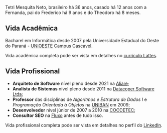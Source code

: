 Tetri Mesquita Neto, brasileiro há 36 anos, casado há 12 anos com a Fernanda, pai do Frederico há 9 anos e do Theodoro há 8 meses.

## Vida Acadêmica

Bacharel em Informática desde 2007 pela Universidade Estadual do Oeste do Paraná - [UNIOESTE](https://unioeste.br/?ref=tetri.github.io) Campus Cascavel.

Vida acadêmica completa pode ser vista em detalhes no [currículo Lattes](http://lattes.cnpq.br/3314823798831295/?ref=tetri.github.io).

## Vida Profissional

- **Arquiteto de Software** nível pleno desde 2021 na [Aliare](https://www.aliare.co?ref=tetri.github.io);
- **Analista de Sistemas** nível pleno desde 2011 na [Datacoper Software Ltda](https://www.datacoper.com.br?ref=tetri.github.io);
- **Professor** das disciplinas de _Algoritmos e Estrutura de Dados I_ e _Programação Orientada à Objetos_ na [UNIBAN](http://www.uniban.br/?ref=tetri.github.io) em 2009;
- **Desenvolvedor** nível júnior de 2007 a 2010 na [COODETEC](http://www.coodetec.com.br/?ref=tetri.github.io);
- **Consultor SEO** na [Fluxo](https://fluxo.to/?ref=tetri.github.io) antes de tudo isso.

Vida profissional completa pode ser vista em detalhes no perfil do [LinkedIn](https://www.linkedin.com/in/tetri/?ref=tetri.github.io).

